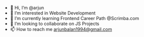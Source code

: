 - 👋 Hi, I’m @arjun
- 👀 I’m interested in Website Development
- 🌱 I’m currently learning Frontend Career Path @Scrimba.com
- 💞️ I’m looking to collaborate on JS Projects
- 📫 How to reach me arjunbalan1994@gmail.com

<!---
arjunultra/arjunultra is a ✨ special ✨ repository because its `README.md` (this file) appears on your GitHub profile.
You can click the Preview link to take a look at your changes.
--->

